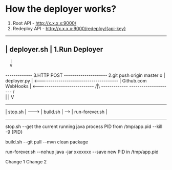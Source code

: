 How the deployer works?
=======================

1. Root API - http://x.x.x.x:9000/
2. Redeploy API - http://x.x.x.x:9000/redeploy/{api-key}


 
 ------------
| deployer.sh | 1.Run Deployer
 ------------
      |  
      V
 -------------             3.HTTP POST                   ---------------------    2.git push origin master    o
| deployer.py | <-------------------------------------- | Github.com WebHooks | <--------------------------- /|\ 
 -------------                                           ---------------------                               / \
      |
      |
      V
  ---------          ----------         ----------------
 | stop.sh |  --->  | build.sh |  -->  | run-forever.sh |
  ---------          ----------         ----------------

                       
stop.sh 
--get the current running java process PID from /tmp/app.pid
--kill -9 {PID}

build.sh
--git pull
--mvn clean package

run-forever.sh
--nohup java -jar xxxxxxx
--save new PID in /tmp/app.pid

Change 1 
Change 2
